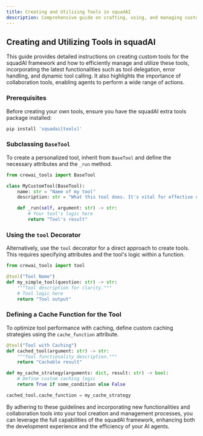 ```yaml
---
title: Creating and Utilizing Tools in squadAI
description: Comprehensive guide on crafting, using, and managing custom tools within the squadAI framework, including new functionalities and error handling.
---
```


## Creating and Utilizing Tools in squadAI
This guide provides detailed instructions on creating custom tools for the squadAI framework and how to efficiently manage and utilize these tools, incorporating the latest functionalities such as tool delegation, error handling, and dynamic tool calling. It also highlights the importance of collaboration tools, enabling agents to perform a wide range of actions.

### Prerequisites
Before creating your own tools, ensure you have the squadAI extra tools package installed:

```bash
pip install 'squadai[tools]'
```

### Subclassing `BaseTool`

To create a personalized tool, inherit from `BaseTool` and define the necessary attributes and the `_run` method.

```python
from crewai_tools import BaseTool

class MyCustomTool(BaseTool):
    name: str = "Name of my tool"
    description: str = "What this tool does. It's vital for effective utilization."

    def _run(self, argument: str) -> str:
        # Your tool's logic here
        return "Tool's result"
```

### Using the `tool` Decorator

Alternatively, use the `tool` decorator for a direct approach to create tools. This requires specifying attributes and the tool's logic within a function.

```python
from crewai_tools import tool

@tool("Tool Name")
def my_simple_tool(question: str) -> str:
    """Tool description for clarity."""
    # Tool logic here
    return "Tool output"
```
### Defining a Cache Function for the Tool

To optimize tool performance with caching, define custom caching strategies using the `cache_function` attribute.

```python
@tool("Tool with Caching")
def cached_tool(argument: str) -> str:
    """Tool functionality description."""
    return "Cachable result"

def my_cache_strategy(arguments: dict, result: str) -> bool:
    # Define custom caching logic
    return True if some_condition else False

cached_tool.cache_function = my_cache_strategy
```

By adhering to these guidelines and incorporating new functionalities and collaboration tools into your tool creation and management processes, you can leverage the full capabilities of the squadAI framework, enhancing both the development experience and the efficiency of your AI agents.
